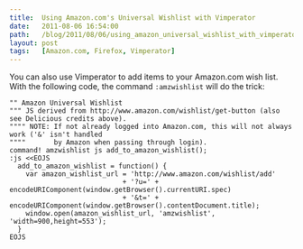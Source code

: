 ```yaml
---
title:  Using Amazon.com's Universal Wishlist with Vimperator
date:   2011-08-06 16:54:00
path:   /blog/2011/08/06/using_amazon_universal_wishlist_with_vimperator
layout: post
tags:   [Amazon.com, Firefox, Vimperator]
---
```

You can also use Vimperator to add items to your Amazon.com wish list. With
the following code, the command `:amzwishlist` will do the trick:

    "" Amazon Universal Wishlist
    """ JS derived from http://www.amazon.com/wishlist/get-button (also see Delicious credits above).
    """" NOTE: If not already logged into Amazon.com, this will not always work ('&' isn't handled
    """"       by Amazon when passing through login).
    command! amzwishlist js add_to_amazon_wishlist();
    :js <<EOJS
      add_to_amazon_wishlist = function() {
        var amazon_wishlist_url = 'http://www.amazon.com/wishlist/add'
                                + '?u=' + encodeURIComponent(window.getBrowser().currentURI.spec)
                                + '&t=' + encodeURIComponent(window.getBrowser().contentDocument.title);
        window.open(amazon_wishlist_url, 'amzwishlist', 'width=900,height=553');
      }
    EOJS

